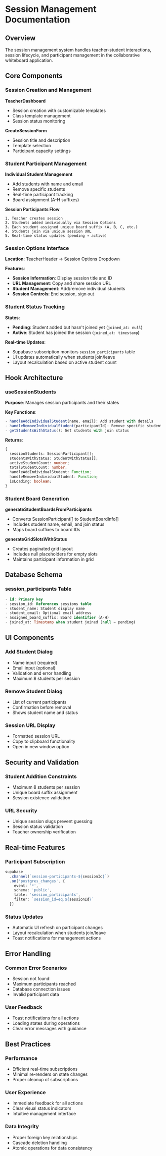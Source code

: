 
# Session Management Documentation

## Overview

The session management system handles teacher-student interactions, session lifecycle, and participant management in the collaborative whiteboard application.

## Core Components

### Session Creation and Management

**TeacherDashboard**
- Session creation with customizable templates
- Class template management
- Session status monitoring

**CreateSessionForm**
- Session title and description
- Template selection
- Participant capacity settings

### Student Participant Management

**Individual Student Management**
- Add students with name and email
- Remove specific students
- Real-time participant tracking
- Board assignment (A-H suffixes)

**Session Participants Flow**
```
1. Teacher creates session
2. Students added individually via Session Options
3. Each student assigned unique board suffix (A, B, C, etc.)
4. Students join via unique session URL
5. Real-time status updates (pending → active)
```

### Session Options Interface

**Location**: TeacherHeader → Session Options Dropdown

**Features**:
- **Session Information**: Display session title and ID
- **URL Management**: Copy and share session URL
- **Student Management**: Add/remove individual students
- **Session Controls**: End session, sign out

### Student Status Tracking

**States**:
- **Pending**: Student added but hasn't joined yet (`joined_at: null`)
- **Active**: Student has joined the session (`joined_at: timestamp`)

**Real-time Updates**:
- Supabase subscription monitors `session_participants` table
- UI updates automatically when students join/leave
- Layout recalculation based on active student count

## Hook Architecture

### useSessionStudents

**Purpose**: Manages session participants and their states

**Key Functions**:
```typescript
- handleAddIndividualStudent(name, email): Add student with details
- handleRemoveIndividualStudent(participantId): Remove specific student
- getStudentsWithStatus(): Get students with join status
```

**Returns**:
```typescript
{
  sessionStudents: SessionParticipant[];
  studentsWithStatus: StudentWithStatus[];
  activeStudentCount: number;
  totalStudentCount: number;
  handleAddIndividualStudent: Function;
  handleRemoveIndividualStudent: Function;
  isLoading: boolean;
}
```

### Student Board Generation

**generateStudentBoardsFromParticipants**
- Converts SessionParticipant[] to StudentBoardInfo[]
- Includes student name, email, and join status
- Maps board suffixes to board IDs

**generateGridSlotsWithStatus**
- Creates paginated grid layout
- Includes null placeholders for empty slots
- Maintains participant information in grid

## Database Schema

### session_participants Table

```sql
- id: Primary key
- session_id: References sessions table
- student_name: Student display name
- student_email: Optional email address
- assigned_board_suffix: Board identifier (A-H)
- joined_at: Timestamp when student joined (null = pending)
```

## UI Components

### Add Student Dialog
- Name input (required)
- Email input (optional)
- Validation and error handling
- Maximum 8 students per session

### Remove Student Dialog
- List of current participants
- Confirmation before removal
- Shows student name and status

### Session URL Display
- Formatted session URL
- Copy to clipboard functionality
- Open in new window option

## Security and Validation

### Student Addition Constraints
- Maximum 8 students per session
- Unique board suffix assignment
- Session existence validation

### URL Security
- Unique session slugs prevent guessing
- Session status validation
- Teacher ownership verification

## Real-time Features

### Participant Subscription
```typescript
supabase
  .channel(`session-participants-${sessionId}`)
  .on('postgres_changes', {
    event: '*',
    schema: 'public',
    table: 'session_participants',
    filter: `session_id=eq.${sessionId}`
  })
```

### Status Updates
- Automatic UI refresh on participant changes
- Layout recalculation when students join/leave
- Toast notifications for management actions

## Error Handling

### Common Error Scenarios
- Session not found
- Maximum participants reached
- Database connection issues
- Invalid participant data

### User Feedback
- Toast notifications for all actions
- Loading states during operations
- Clear error messages with guidance

## Best Practices

### Performance
- Efficient real-time subscriptions
- Minimal re-renders on state changes
- Proper cleanup of subscriptions

### User Experience
- Immediate feedback for all actions
- Clear visual status indicators
- Intuitive management interface

### Data Integrity
- Proper foreign key relationships
- Cascade deletion handling
- Atomic operations for data consistency
